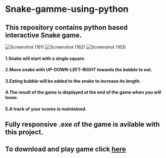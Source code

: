 # Snake-gamme-using-python

## This repository contains python based interactive Snake game.

![Screenshot (161)](https://user-images.githubusercontent.com/114282369/196427382-552c379a-8299-4fa5-983e-98109593e8e6.png)
![Screenshot (162)](https://user-images.githubusercontent.com/114282369/196427396-abc7f18a-e80b-4a1f-bcca-0ba441a3d4ed.png)
![Screenshot (163)](https://user-images.githubusercontent.com/114282369/196427402-06a66570-ba92-424e-9bec-9aacb76bcbf8.png)


#### 1.Snake will start with a single square.
#### 2.Move snake with UP-DOWN-LEFT-RIGHT towards the bobble to eat.
#### 3.Eating bubble will be added to the snake to increase its length.
#### 4.The result of the game is displayed at the end of the game when you will  loose.
#### 5.A track of your scores is maintained.

## Fully responsive .exe of the game is avilable with this project.
## To download and play game click [here](https://drive.google.com/uc?export=download&id=1VpNEpT-NV6bMVeNbslFDhG_H2s9dq_z0)
